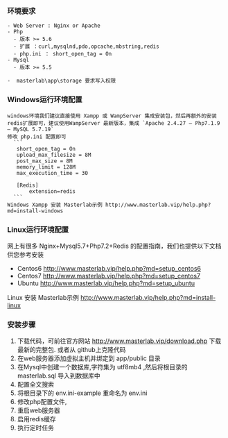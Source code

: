 

### 环境要求
```
- Web Server : Nginx or Apache
- Php
  - 版本 >= 5.6 
  - 扩展 ：curl,mysqlnd,pdo,opcache,mbstring,redis
  - php.ini ： short_open_tag = On
- Mysql
  - 版本 >= 5.5

-  masterlab\app\storage 要求写入权限
```

### Windows运行环境配置
    windows环境我们建议直接使用 Xampp 或 WampServer 集成安装包，然后再额外的安装redis扩展即可，建议使用WampServer 最新版本，集成 `Apache 2.4.27 – Php7.1.9 – MySQL 5.7.19`
    修改 php.ini 配置即可
      ```
       short_open_tag = On
       upload_max_filesize = 8M
       post_max_size = 8M
       memory_limit = 128M
       max_execution_time = 30
       
       [Redis]
           extension=redis
      ```
    Windows Xampp 安装 Masterlab示例 http://www.masterlab.vip/help.php?md=install-windows  

### Linux运行环境配置
 
   网上有很多 Nginx+Mysql5.7+Php7.2+Redis 的配置指南，我们也提供以下文档供您参考安装
 
   - Centos6 http://www.masterlab.vip/help.php?md=setup_centos6
   - Centos7 http://www.masterlab.vip/help.php?md=setup_centos7
   - Ubuntu http://www.masterlab.vip/help.php?md=setup_ubuntu
   
   Linux 安装 Masterlab示例 http://www.masterlab.vip/help.php?md=install-linux  

### 安装步骤

 1. 下载代码，可前往官方网站 http://www.masterlab.vip/download.php 下载最新的完整包.
或者从 github上克隆代码
 2. 在web服务器添加虚拟主机并绑定到 app/public 目录
 3. 在Mysql中创建一个数据库,字符集为 utf8mb4 ,然后将根目录的 masterlab.sql 导入到数据库中
 4. 配置全文搜索
 5. 将根目录下的 env.ini-example 重命名为 env.ini
 6. 修改php配置文件,
 7. 重启web服务器
 8. 启用redis缓存
 9. 执行定时任务

###  
 